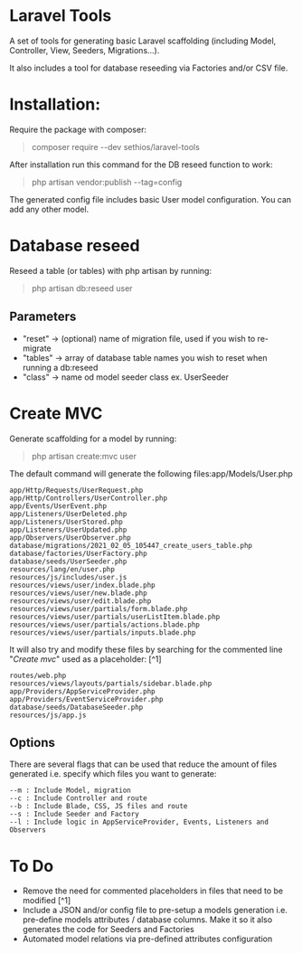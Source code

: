 # Laravel Tools
A set of tools for generating basic Laravel scaffolding (including Model, Controller, View, Seeders, Migrations...).

It also includes a tool for database reseeding via Factories and/or CSV file.

# Installation:
Require the package with composer:
> composer require --dev sethios/laravel-tools

After installation run this command for the DB reseed function to work:
> php artisan vendor:publish --tag=config

The generated config file includes basic User model configuration. You can add any other model.

# Database reseed
Reseed a table (or tables) with php artisan by running:
> php artisan db:reseed user

## Parameters
- "reset" -> (optional) name of migration file, used if you wish to re-migrate
- "tables" -> array of database table names you wish to reset when running a db:reseed
- "class" -> name od model seeder class ex. UserSeeder

# Create MVC
Generate scaffolding for a model by running:
> php artisan create:mvc user

The default command will generate the following files:app/Models/User.php
```
app/Http/Requests/UserRequest.php
app/Http/Controllers/UserController.php
app/Events/UserEvent.php
app/Listeners/UserDeleted.php
app/Listeners/UserStored.php
app/Listeners/UserUpdated.php
app/Observers/UserObserver.php
database/migrations/2021_02_05_105447_create_users_table.php
database/factories/UserFactory.php
database/seeds/UserSeeder.php
resources/lang/en/user.php
resources/js/includes/user.js
resources/views/user/index.blade.php
resources/views/user/new.blade.php
resources/views/user/edit.blade.php
resources/views/user/partials/form.blade.php
resources/views/user/partials/userListItem.blade.php
resources/views/user/partials/actions.blade.php
resources/views/user/partials/inputs.blade.php
```

It will also try and modify these files by searching for the commented line "*Create mvc*" used as a placeholder: [^1]
```
routes/web.php
resources/views/layouts/partials/sidebar.blade.php
app/Providers/AppServiceProvider.php
app/Providers/EventServiceProvider.php
database/seeds/DatabaseSeeder.php
resources/js/app.js
```

## Options
There are several flags that can be used that reduce the amount of files generated i.e. specify which files you want to generate:
```
--m : Include Model, migration
--c : Include Controller and route
--b : Include Blade, CSS, JS files and route
--s : Include Seeder and Factory
--l : Include logic in AppServiceProvider, Events, Listeners and Observers
```

# To Do
* Remove the need for commented placeholders in files that need to be modified [^1]
* Include a JSON and/or config file to pre-setup a models generation i.e. pre-define models attributes / database columns. Make it so it also generates the code for Seeders and Factories
* Automated model relations via pre-defined attributes configuration